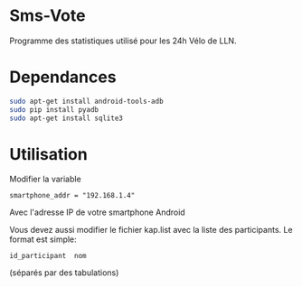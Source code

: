 Sms-Vote
========

Programme des statistiques utilisé pour les 24h Vélo de LLN. 

Dependances
==========
``` bash
sudo apt-get install android-tools-adb
sudo pip install pyadb
sudo apt-get install sqlite3
```

Utilisation
===========
Modifier la variable 
```
smartphone_addr = "192.168.1.4"
```
Avec l'adresse IP de votre smartphone Android


Vous devez aussi modifier le fichier kap.list avec la liste des participants. Le format est simple:
```
id_participant  nom
```
(séparés par des tabulations)
